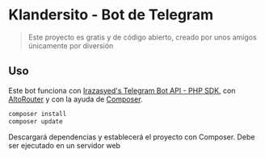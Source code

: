 ﻿Klandersito - Bot de Telegram
=============================
> Este proyecto es gratis y de código abierto, creado por unos amigos únicamente por diversión

## Uso
Este bot funciona con [Irazasyed's Telegram Bot API - PHP SDK](https://github.com/irazasyed/telegram-bot-sdk), con [AltoRouter](https://github.com/dannyvankooten/AltoRouter) y con la ayuda de [Composer](https://getcomposer.org).

```bash
composer install
composer update
```
Descargará dependencias y establecerá el proyecto con Composer.
Debe ser ejecutado en un servidor web